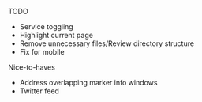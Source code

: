 TODO
- Service toggling
- Highlight current page
- Remove unnecessary files/Review directory structure
- Fix for mobile

Nice-to-haves
- Address overlapping marker info windows
- Twitter feed
